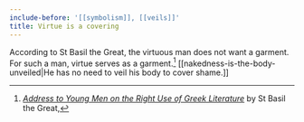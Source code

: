 ```yaml
---
include-before: '[[symbolism]], [[veils]]'
title: Virtue is a covering
---
```


According to St Basil the Great, the virtuous man does not want a garment. For such a man, virtue serves as a garment.[^1] [[nakedness-is-the-body-unveiled|He has no need to veil his body to cover shame.]]

[^1]: *[Address to Young Men on the Right Use of Greek Literature](https://books.apple.com/us/book/delphi-collected-works-of-basil-of-caesarea-illustrated/id1601503324)* by St Basil the Great, 
